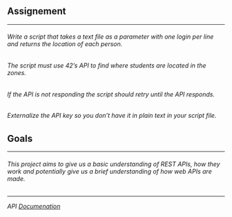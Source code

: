 ## Assignement
----
###### Write a script that takes a text file as a parameter with one login per line and returns the location of each person.
###### The script must use 42’s API to find where students are located in the zones.
###### If the API is not responding the script should retry until the API responds.
###### Externalize the API key so you don’t have it in plain text in your script file.

## Goals
----
###### This project aims to give us a basic understanding of REST APIs, how they work and potentially give us a brief understanding of how web APIs are made.

----

_API [Documenation](https://api.intra.42.fr/apidoc)_
